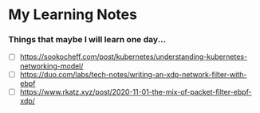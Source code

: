 # My Learning Notes

### Things that maybe I will learn one day...
- [ ] https://sookocheff.com/post/kubernetes/understanding-kubernetes-networking-model/
- [ ] https://duo.com/labs/tech-notes/writing-an-xdp-network-filter-with-ebpf
- [ ] https://www.rkatz.xyz/post/2020-11-01-the-mix-of-packet-filter-ebpf-xdp/
